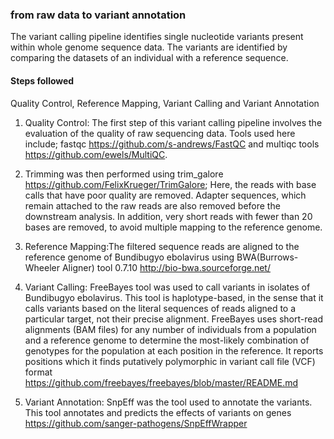 ### from raw data to variant annotation
The variant calling pipeline identifies single nucleotide variants present within whole genome sequence data. The variants are identified by comparing the datasets of an individual with a reference sequence.
#### Steps followed
Quality Control,
Reference Mapping,
Variant Calling and
Variant Annotation

1. Quality Control: The first step of this variant calling pipeline involves the evaluation of the quality of raw sequencing data. Tools used here include; fastqc https://github.com/s-andrews/FastQC and multiqc tools https://github.com/ewels/MultiQC. 

2. Trimming was then performed using trim_galore https://github.com/FelixKrueger/TrimGalore; Here, the reads with base calls that have poor quality are removed. Adapter sequences, which remain attached to the raw reads are also removed before the downstream analysis. In addition, very short reads with fewer than 20 bases are removed, to avoid multiple mapping to the reference genome.

3. Reference Mapping:The filtered sequence reads are aligned to the reference genome of Bundibugyo ebolavirus using BWA(Burrows-Wheeler Aligner) tool 0.7.10 http://bio-bwa.sourceforge.net/

4. Variant Calling: FreeBayes tool was used to call variants in isolates of Bundibugyo ebolavirus. This tool is haplotype-based, in the sense that it calls variants based on the literal sequences of reads aligned to a particular target, not their precise alignment. FreeBayes uses short-read alignments (BAM files) for any number of individuals from a population and a reference genome to determine the most-likely combination of genotypes for the population at each position in the reference. It reports positions which it finds putatively polymorphic in variant call file (VCF) format https://github.com/freebayes/freebayes/blob/master/README.md

5. Variant Annotation: SnpEff was the tool used to annotate the variants. This tool annotates and predicts the effects of variants on genes https://github.com/sanger-pathogens/SnpEffWrapper 

